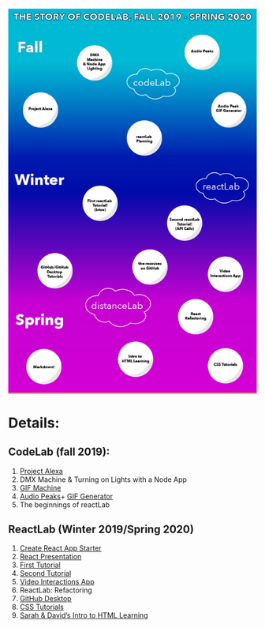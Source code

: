 ![codeLab image](codelab_timeline_final.png)
# Details: 
## CodeLab (fall 2019):
1. [Project Alexa](http://show.learninglab.xyz/work/three-peas/project-alexa)
2. DMX Machine & Turning on Lights with a Node App
3. [GIF Machine](https://github.com/mkuzmick/gif-machine)
4. [Audio Peaks](http://show.learninglab.xyz/work/three-peas/project-audio-peaks)+ [GIF Generator](http://show.learninglab.xyz/work/three-peas/GIF-showcase)
5. The beginnings of reactLab
## ReactLab (Winter 2019/Spring 2020)
1. [Create React App Starter](https://github.com/learninglab-dev/ll-createReactApp-starter)
2. [React Presentation](https://docs.google.com/presentation/d/1XWGA0pqDEJEY09ajDMe5E6As-_JUo2LFP8KIpqY84Ks/edit?usp=sharing)
2. [First Tutorial](https://github.com/learninglab-dev/ll-first-reactLab)
3. [Second Tutorial](https://github.com/learninglab-dev/ll_secondReactTutorial)
4. [Video Interactions App](https://github.com/1aurend/video-interactions)
6. ReactLab: Refactoring
7. [GitHub Desktop](http://resources.learninglab.xyz/simple/people/sophie-b/githubdesktop)
8. [CSS Tutorials](https://github.com/learninglab-dev/learn-css)
9. [Sarah & David’s Intro to HTML Learning](https://docs.google.com/document/d/1HWkvbSuxcGxno-eFLfJPmV-E76jTkXzr_mkSbwHiJfA/edit#heading=h.d7af2xijff6t)
